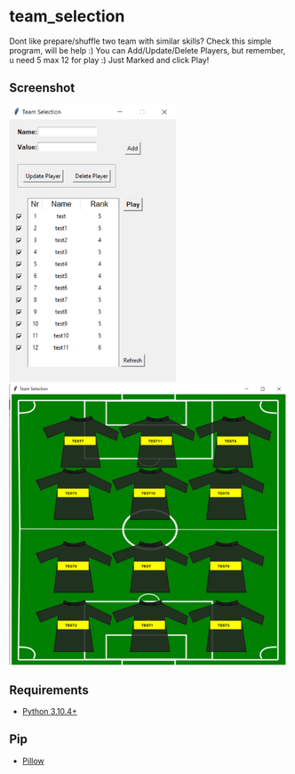 # team_selection

Dont like prepare/shuffle two team with similar skills? Check this simple program, will be help :)
You can Add/Update/Delete Players, but remember, u need 5 max 12 for play :)
Just Marked and click Play!

## Screenshot
<img src="demo_gui.png" alt="screenshot" width="300"/> <img src="demo_teams.png" alt="screenshot" width="500"/>

## Requirements
* [Python 3.10.4+](https://www.python.org/downloads)

## Pip
* [Pillow](https://pillow.readthedocs.io/en/stable/#) 
